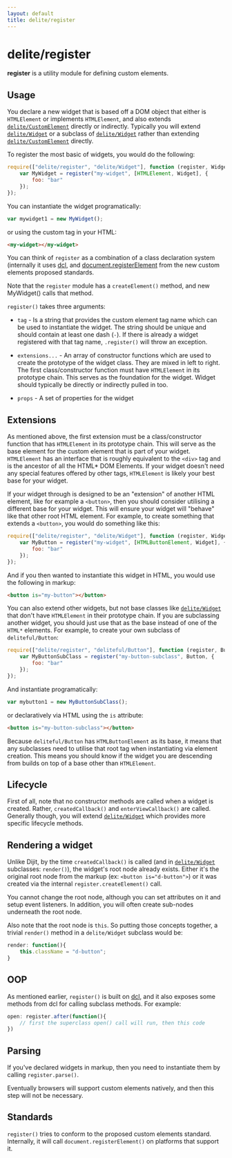 ```yaml
---
layout: default
title: delite/register
---
```


# delite/register

**register** is a utility module for defining custom elements.

## Usage

You declare a new widget that is based off a DOM object that either is
`HTMLElement` or implements `HTMLElement`, and also extends [`delite/CustomElement`](CustomElement.md) directly or indirectly.
Typically you will extend [`delite/Widget`](Widget.md) or a subclass of [`delite/Widget`](Widget.md) rather than extending
[`delite/CustomElement`](CustomElement.md) directly.

To register the most basic of widgets, you would do the following:

```js
require(["delite/register", "delite/Widget"], function (register, Widget) {
	var MyWidget = register("my-widget", [HTMLElement, Widget], {
		foo: "bar"
	});
});
```

You can instantiate the widget programatically:

```js
var mywidget1 = new MyWidget();
```

or using the custom tag in your HTML:

```html
<my-widget></my-widget>
```

You can think of `register` as a combination of a class declaration system (internally it uses [dcl](http://dcljs.org),
and [document.registerElement](http://www.w3.org/TR/custom-elements/) from the new custom elements proposed standards.

Note that the `register` module has a `createElement()` method, and new MyWidget() calls that method.


`register()` takes three arguments:

* `tag` - Is a string that provides the custom element tag name which can be used to instantiate the widget.  The string
  should be unique and should contain at least one dash (`-`).  If there is already a widget
  registered with that tag name, `.register()` will throw an exception.

* `extensions...` - An array of constructor functions which are used
  to create the prototype of the widget class.  They are mixed in left to right.  The first
  class/constructor function must have `HTMLElement` in its prototype chain.  This serves as the
  foundation for the widget.   Widget should typically be directly or indirectly pulled in too.

* `props` - A set of properties for the widget

## Extensions

As mentioned above, the first extension must be a class/constructor function that has `HTMLElement` in its prototype
chain.  This will serve as the base element for the custom element that is part of your widget.  `HTMLElement` has an
interface that is roughly equivalent to the `<div>` tag and is the ancestor of all the HTML* DOM Elements.  If your
widget doesn't need any special features offered by other tags, `HTMLElement` is likely your best base for your widget.

If your widget through is designed to be an "extension" of another HTML element, like for example a `<button>`, then you
should consider utilising a different base for your widget.  This will ensure your widget will "behave" like that other
root HTML element.  For example, to create something that extends a `<button>`, you would do something like this:

```js
require(["delite/register", "delite/Widget"], function (register, Widget) {
	var MyButton = register("my-widget", [HTMLButtonElement, Widget], {
		foo: "bar"
	});
});
```

And if you then wanted to instantiate this widget in HTML, you would use the following in markup:

```html
<button is="my-button"></button>
```

You can also extend other widgets, but not base classes like [`delite/Widget`](Widget.md) that don't have `HTMLElement` in their
prototype chain.  If you are subclassing another widget, you should just use that as the base instead of one of the
`HTML*` elements.  For example, to create your own subclass of `deliteful/Button`:

```js
require(["delite/register", "deliteful/Button"], function (register, Button) {
	var MyButtonSubClass = register("my-button-subclass", Button, {
		foo: "bar"
	});
});
```

And instantiate programatically:

```js
var mybutton1 = new MyButtonSubClass();
```

or declaratively via HTML using the `is` attribute:

```html
<button is="my-button-subclass"></button>
```

Because `deliteful/Button` has `HTMLButtonElement` as its base, it means that any subclasses need to utilise that root
tag when instantiating via element creation.  This means you should know if the widget you are descending from builds
on top of a base other than `HTMLElement`.

## Lifecycle

First of all, note that no constructor methods are called when a widget is created.
Rather, `createdCallback()` and `enterViewCallback()` are called.
Generally though, you will extend [`delite/Widget`](Widget.md) which provides more specific lifecycle methods.

## Rendering a widget

Unlike Dijit, by the time `createdCallback()` is called (and in [`delite/Widget`](Widget.md) subclasses: `render()`),
the widget's root node already exists.  Either it's the original root node from the markup
(ex: `<button is="d-button">`) or it was created via the internal `register.createElement()` call.

You cannot change the root node, although you can set attributes on it and setup event listeners.
In addition, you will often create sub-nodes underneath the root node.

Also note that the root node is `this`.   So putting those concepts together, a trivial `render()` method
in a `delite/Widget` subclass would be:

```js
render: function(){
	this.className = "d-button";
}
```

## OOP

As mentioned earlier, `register()` is built on [dcl](http://dcljs.org), and it also exposes some methods
from dcl for calling subclass methods.   For example:

```js
open: register.after(function(){
	// first the superclass open() call will run, then this code
})
```

## Parsing

If you've declared widgets in markup, then you need to instantiate them by calling `register.parse()`.

Eventually browsers will support custom elements natively, and then this step will not be necessary.

## Standards

`register()` tries to conform to the proposed custom elements standard.
Internally, it will call `document.registerElement()` on platforms that support it.

